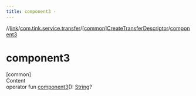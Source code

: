 ```yaml
---
title: component3 -
---
```

//[link](../../index.md)/[com.tink.service.transfer](../index.md)/[[common]CreateTransferDescriptor](index.md)/[component3](component3.md)



# component3  
[common]  
Content  
operator fun [component3](component3.md)(): [String](https://kotlinlang.org/api/latest/jvm/stdlib/kotlin/-string/index.html)?  



